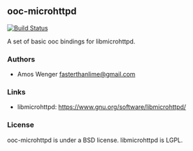 ## ooc-microhttpd

[![Build Status](https://travis-ci.org/fasterthanlime/ooc-microhttpd.svg?branch=master)](https://travis-ci.org/fasterthanlime/ooc-microhttpd)

A set of basic ooc bindings for libmicrohttpd.

### Authors

  * Amos Wenger <fasterthanlime@gmail.com>
  
### Links

  * libmicrohttpd: <https://www.gnu.org/software/libmicrohttpd/>

### License

ooc-microhttpd is under a BSD license. libmicrohttpd is LGPL.

